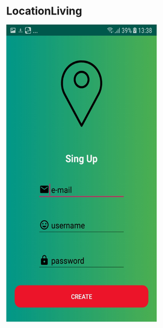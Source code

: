 # LocationLiving


<img src="https://github.com/Alek08/LocationLiving/blob/master/images/singup.jpg" width="400" height="790">

<br />

